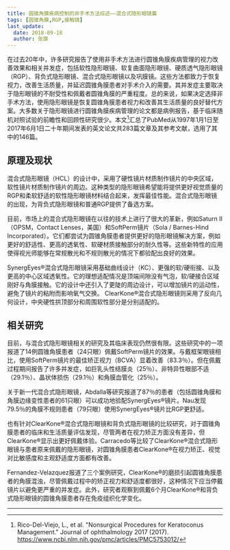 ```yaml
---
title: 圆锥角膜疾病控制的非手术方法综述——混合式隐形眼镜篇
tags: [圆锥角膜,RGP,接触镜]
last_update:
  date: 2018-09-18
  author: 张旗
---
```


在过去20年中，许多研究报告了使用非手术方法进行圆锥角膜疾病管理的视力改善效果和相关并发症，包括软性隐形眼镜、软复曲面隐形眼镜、硬质透气隐形眼镜（RGP）、背负式隐形眼镜、混合式隐形眼镜以及巩膜镜。这些方法都致力于恢复视力，改善生活质量，并延迟圆锥角膜患者对手术介入的需要。其并发症主要取决于隐形眼镜的不耐受性和佩戴者圆锥角膜的严重程度。总的来说，如果决定选择非手术方法，使用隐形眼镜是恢复圆锥角膜患者视力和改善其生活质量的良好替代方案。大多数关于隐形眼镜进行圆锥角膜疾病管理的论文都是病例报告，基于临床随机对照试验的前瞻性和回顾性研究很少。本文[^1]汇总了PubMed从1997年1月1日至2017年6月1日二十年期间发表的英文论文共283篇文章及其参考文献，选用了其中的146篇。

## 原理及现状

混合式隐形眼镜（HCL）的设计中，采用了硬性镜片材质制作镜片的中央区域，软性镜片材质制作镜片的周边。这种类型的隐形眼镜希望能将提供更好视觉质量的RGP和柔软舒适的软性隐形眼镜材料结合起来，发挥最佳性能。混合式隐形眼镜的出现，为背负式隐形眼镜和普通RGP提供了备选方案。

目前，市场上的混合式隐形眼镜在以往的技术上进行了很大的革新，例如Saturn II（OPSM，Contact Lenses，美国）和SoftPerm镜片（Sola / Barnes-Hind Incorporated）。它们都尝试为圆锥角膜患者提供更好的隐形眼镜解决方案，例如更好的舒适性、更高的透氧性、软硬材质接触部分的耐久性等。这些新特性的应用使得视光师能够在常规散光和不规则散光的情况下都验配出良好的效果。

SynergEyes®混合式隐形眼镜采用基础曲线设计（KC）、更强的软/硬衔接、以及更高的中心区域透氧性。它的理想适配情况是顶端间隙没有气泡，软/硬接合区域刚好与角膜接触。它的设计中还引入了更陡的周边设计，可以增加镜片的运动性，避免了镜片的粘附而影响氧气交换。 ClearKone®混合式隐形眼镜则采用了反向几何设计，中央硬性拱顶部分和周围软性部分是分别适配的。

## 相关研究

目前，与混合式隐形眼镜相关的研究及其临床表现仍然很有限。这些研究中的一项报道了14例圆锥角膜患者（24只眼）佩戴SoftPerm镜片的效果。与戴框架眼镜相比，使用SoftPerm镜片的最佳矫正视力（BCVA）显着改善（83.3％）。但在佩戴过程期间报告了许多并发症，如巨乳头性结膜炎（25％）、非特异性眼部不适（29.1％）、晶状体损伤（29.1％）和角膜血管化（25％）。

关于新一代混合式隐形眼镜，Abdalla等研究报道了87％的患者（包括圆锥角膜和角膜边缘变性患者的61只眼）可以成功地验配SynergEyes®镜片。Nau发现79.5％的角膜不规则患者（79只眼）使用SynergEyes®镜片比RGP更舒适。

也有针对ClearKone®混合式隐形眼镜和背负式隐形眼镜的比较研究，对于圆锥角膜患者的临床和生活质量评估发现，尽管两者在视力矫正方面没有差异，但ClearKone®显示出更好佩戴体验。Carracedo等比较了ClearKone®混合式隐形眼镜与患者原来佩戴的隐形眼镜，对圆锥角膜患者ClearKone®在视力矫正、视觉对比敏感度和主观舒适度方面都有改善。

Fernandez-Velazquez报道了三个案例研究，ClearKone®的磨损引起圆锥角膜患者的角膜混浊，尽管佩戴过程中的矫正视力和舒适度都很好，这种情况下应当停戴镜片以避免更严重的并发症。此外，研究者观察到佩戴6个月ClearKone®和背负式隐形眼镜的圆锥角膜患者存在免疫组织化学变化。

---

[^1]: Rico-Del-Viejo, L., et al. "Nonsurgical Procedures for Keratoconus Management." Journal of ophthalmology 2017 (2017). https://www.ncbi.nlm.nih.gov/pmc/articles/PMC5753012/
